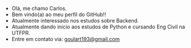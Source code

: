 - Olá, me chamo Carlos.
- Bem vindo(a) ao meu perfil do GitHub!!
- Atualmente interessado nos estudos sobre Backend.
- Atualmente dando inicio aos estudos de Python e cursando Eng Civil na UTFPR.
- Entre em contato via: goulart193@gmail.com

